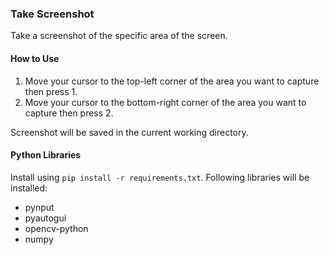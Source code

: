 ### Take Screenshot
Take a screenshot of the specific area of the screen.

#### How to Use
1. Move your cursor to the top-left corner of the area you want to capture then press 1.
2. Move your cursor to the bottom-right corner of the area you want to capture then press 2.

Screenshot will be saved in the current working directory.

#### Python Libraries
Install using `pip install -r requirements.txt`.
Following libraries will be installed:
- pynput
- pyautogui
- opencv-python
- numpy